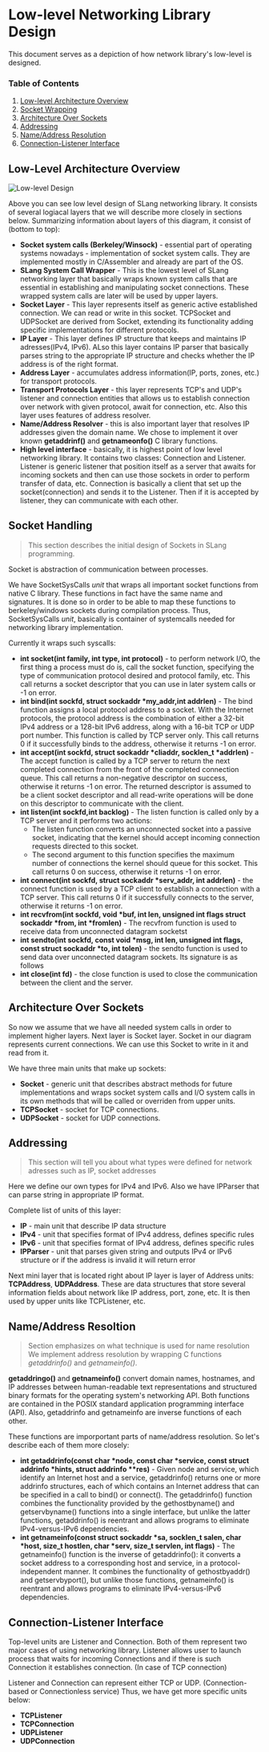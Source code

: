 # Low-level Networking Library Design

This document serves as a depiction of how network library's low-level is designed.

### Table of Contents
1. [Low-level Architecture Overview](#overview)
2. [Socket Wrapping](#socket)
3. [Architecture Over Sockets](#oversockets)
4. [Addressing](#addressing)
5. [Name/Address Resolution](#nameresolution)
6. [Connection-Listener Interface](#connlist)

## Low-Level Architecture Overview  <a name="overview"></a>
![Low-level Design](/docs/LowLevelNetworking.png)

Above you can see low level design of SLang networking library. It consists of several logiacal layers that we will describe more closely in sections below. Summarizing information about layers of this diagram, it consist of (bottom to top):
* **Socket system calls (Berkeley/Winsock)** - essential part of operating systems nowadays - implementation of socket system calls. They are implemented mostly in C/Assembler and already are part of the OS.
* **SLang System Call Wrapper** - This is the lowest level of SLang networking layer that basically wraps known system calls that are essential in establishing and manipulating socket connections. These wrapped system calls are later will be used by upper layers.
* **Socket Layer** - This layer represents itself as generic active established connection. We can read or write in this socket. TCPSocket and UDPSocket are derived from Socket, extending its functionality adding specific implementations for different protocols.
* **IP Layer** - This layer defines IP structure that keeps and maintains IP adresses(IPv4, IPv6). ALso this layer contains IP parser that basically parses string to the appropriate IP structure and checks whether the IP address is of the right format.
* **Address Layer** - accumulates address information(IP, ports, zones, etc.) for transport protocols.
* **Transport Protocols Layer** - this layer represents TCP's and UDP's listener and connection entities that allows us to establish connection over network with given protocol, await for connection, etc. Also this layer uses features of address resolver.
* **Name/Address Resolver** - this is also important layer that resolves IP addresses given the domain name. We chose to implement it over known __getaddrinf()__ and __getnameonfo()__ C library functions.
* **High level interface** - basically, it is highest point of low level networking library. It contains two classes: Connection and Listener. Listener is generic listener that position itself as a server that awaits for incoming sockets and then can use those sockets in order to perform transfer of data, etc. Connection is basically a client that set up the socket(connection) and sends it to the Listener. Then if it is accepted by listener, they can communicate with each other.

## Socket Handling <a name="socket"></a>
> This section describes the initial design of Sockets in SLang programming.

Socket is abstraction of communication between processes. 

We have  SocketSysCalls _unit_ that wraps all important socket functions from native C library. These functions in fact have the same name and signatures. It is done so in order to be able to map
these functions to berkeley/windows sockets during compilation process. Thus, SocketSysCalls _unit_, basically is container of systemcalls needed for networking library implementation. 

Currently it wraps such syscalls:
* **int socket(int family, int type, int protocol)** - to perform network I/O, the first thing a process must do is, call the socket function, specifying the type of communication protocol desired and protocol family, etc. This call returns a socket descriptor that you can use in later system calls or -1 on error.
* **int bind(int sockfd, struct sockaddr \*my_addr,int addrlen)** - The bind function assigns a local protocol address to a socket. With the Internet protocols, the protocol address is the combination of either a 32-bit IPv4 address or a 128-bit IPv6 address, along with a 16-bit TCP or UDP port number. This function is called by TCP server only. This call returns 0 if it successfully binds to the address, otherwise it returns -1 on error.
* **int accept(int sockfd, struct sockaddr \*cliaddr, socklen_t \*addrlen)** - The accept function is called by a TCP server to return the next completed connection from the front of the completed connection queue. This call returns a non-negative descriptor on success, otherwise it returns -1 on error. The returned descriptor is assumed to be a client socket descriptor and all read-write operations will be done on this descriptor to communicate with the client.
* **int listen(int sockfd,int backlog)** - The listen function is called only by a TCP server and it performs two actions:
  * The listen function converts an unconnected socket into a passive socket, indicating that the kernel should accept incoming connection requests directed to this socket.
  * The second argument to this function specifies the maximum number of connections the kernel should queue for this socket.
This call returns 0 on success, otherwise it returns -1 on error.
* **int connect(int sockfd, struct sockaddr \*serv_addr, int addrlen)** - the connect function is used by a TCP client to establish a connection with a TCP server. This call returns 0 if it successfully connects to the server, otherwise it returns -1 on error.
* **int recvfrom(int sockfd, void \*buf, int len, unsigned int flags struct sockaddr \*from, int \*fromlen)** - The recvfrom function is used to receive data from unconnected datagram socketst
* **int sendto(int sockfd, const void \*msg, int len, unsigned int flags, const struct sockaddr \*to, int tolen)** - the sendto function is used to send data over unconnected datagram sockets. Its signature is as follows
* **int close(int fd)** - the close function is used to close the communication between the client and the server.
## Architecture Over Sockets <a name="oversockets"></a>

So now we assume that we have all needed system calls in order to implement higher layers. Next layer is Socket layer. Socket in our diagram represents current connections. We can use this Socket to write in it and read from it.

We have three main units that make up sockets:
* **Socket** - generic unit that describes abstract methods for future implementations and wraps socket system calls and I/O system calls in its own methods that will be called or overriden from upper units.
* **TCPSocket** - socket for TCP connections.
* **UDPSocket** - socket for UDP connections.

## Addressing <a name="addressing"></a>
> This section will tell you about what types were defined for network adresses such as IP, socket addresses

Here we define our own types for IPv4 and IPv6. Also we have IPParser that can parse string in appropriate IP format.

Complete list of units of this layer:
* **IP** - main unit that describe IP data structure
* **IPv4** - unit that specifies format of IPv4 address, defines specific rules 
* **IPv6** - unit that specifies format of IPv4 address, defines specific rules 
* **IPParser** - unit that parses given string and outputs IPv4 or IPv6 structure or if the address is invalid it will return error

Next mini layer that is located right about IP layer is layer of Address units: **TCPAddress**, **UDPAddress**. These are data structures that store several information fields about network like IP address, port, zone, etc. It is then used by upper units like TCPListener, etc.

## Name/Address Resoltion <a name="nameresolution"></a>
> Section emphasizes on what technique is used for name resolution
We implement address resolution by wrapping C functions _getaddrinfo()_ and _getnameinfo()_. 

  **getaddringo()** and **getnameinfo()** convert domain names, hostnames, and IP addresses between human-readable text representations and structured binary formats for the operating system's networking API. Both functions are contained in the POSIX standard application programming interface (API).
  Also, getaddrinfo and getnameinfo are inverse functions of each other.

These functions are imporportant parts of name/address resolution. So let's describe each of them more closely:
* **int getaddrinfo(const char \*node, const char \*service, const struct addrinfo \*hints, struct addrinfo \*\*res)** - Given node and service, which identify an Internet host and a service, getaddrinfo() returns one or more addrinfo structures, each of which contains an Internet address that can be specified in a call to bind() or connect(). The getaddrinfo() function combines the functionality provided by the gethostbyname() and getservbyname() functions into a single interface, but unlike the latter functions, getaddrinfo() is reentrant and allows programs to eliminate IPv4-versus-IPv6 dependencies. 
* **int getnameinfo(const struct sockaddr \*sa, socklen_t salen, char \*host, size_t hostlen, char \*serv, size_t servlen, int flags)** - The getnameinfo() function is the inverse of getaddrinfo(): it converts a socket address to a corresponding host and service, in a protocol-independent manner. It combines the functionality of gethostbyaddr() and getservbyport(), but unlike those functions, getnameinfo() is reentrant and allows programs to eliminate IPv4-versus-IPv6 dependencies. 

## Connection-Listener Interface  <a name="connlist"></a>
Top-level units are Listener and Connection. Both of them represent two major cases of using networking library. Listener allows user to launch process that waits for incoming Connections and if there is such Connection it establishes connection. (In case of TCP connection)

Listener and Connection can represent either TCP or UDP. (Connection-based or Connectionless service)
Thus, we have get more specific units below:
* **TCPListener**
* **TCPConnection**
* **UDPListener**
* **UDPConnection**
